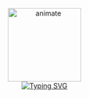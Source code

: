 <div align="center" margin-top="5px">
  <img src="https://github.com/orabi55555/plate-palate/assets/112786733/55d18a97-ce08-43d9-935c-eb351172de7e" alt="animate" width="150"/><br>
  <a href=#">
    <img src="https://readme-typing-svg.demolab.com?font=Dancing+Script&weight=800&size=30&pause=1000&color=rgb(220, 20, 20)&center=true&vCenter=true&width=435&lines=Welcome+To+Our+Store+;Plate+Palatw" alt="Typing SVG">
  </a>
</div>
